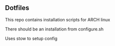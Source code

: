 Dotfiles
---

This repo contains installation scripts for ARCH linux

There should be an installation from configure.sh

Uses stow to setup config
